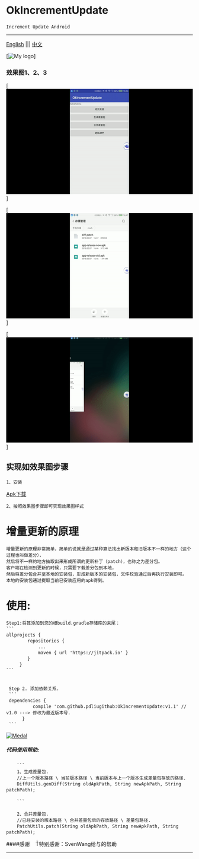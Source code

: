 # OkIncrementUpdate
    Increment Update Android

***

[English](/README.md)  |||  [中文](/README_ZH.md)

[![My logo](https://avatars2.githubusercontent.com/u/18112904?s=400&u=0c9b3829937d677b3aaaf2783747fadbfaf1c33d&v=4)]

### 效果图1、2、3

[![拷贝、分包](/gifs/gif_30.gif)]

[![合并](/gifs/gif_50.gif)]

[![更新](/gifs/gif_end.gif)]

## 实现如效果图步骤
    1、安装
[Apk下载](/apks/app-release.apk)

    2、按照效果图步骤即可实现效果图样式

# 增量更新的原理
    增量更新的原理非常简单，简单的说就是通过某种算法找出新版本和旧版本不一样的地方（这个过程也叫做差分），
    然后将不一样的地方抽取出来形成所谓的更新补丁（patch），也称之为差分包。
    客户端在检测到更新的时候，只需要下载差分包到本地，
    然后将差分包合并至本地的安装包，形成新版本的安装包，文件校验通过后再执行安装即可。
    本地的安装包通过提取当前已安装应用的apk得到。

# 使用:

    Step1:将其添加到您的根build.gradle存储库的末尾：
    ```
    allprojects {
         	repositories {
         		...
         		maven { url 'https://jitpack.io' }
         	}
         }
    ```


     Step 2. 添加依赖关系.
     ```
     dependencies {
          	  compile 'com.github.pdliugithub:OkIncrementUpdate:v1.1' // v1.0 ---> 修改为最近版本号.
          }
     ```


[![Medal](https://jitpack.io/v/pdliugithub/OkIncrementUpdate.svg)](https://jitpack.io/#pdliugithub/OkIncrementUpdate)


##### 代码使用帮助:
        ```
        1、生成差量包.
        //上一个版本路径 \ 当前版本路径 \ 当前版本与上一个版本生成差量包存放的路径.
        DiffUtils.genDiff(String oldApkPath, String newApkPath, String patchPath);

        ```

        2、合并差量包.
        //已经安装的版本路径 \ 合并差量包后的存放路径 \ 差量包路径.
        PatchUtils.patch(String oldApkPath, String newApkPath, String patchPath);

####感谢
    Ť特别感谢：SvenWang给与的帮助
***


